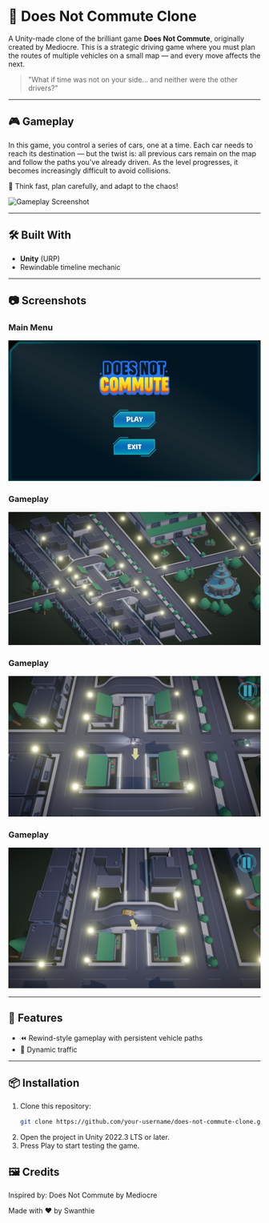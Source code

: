 # 🚗 Does Not Commute Clone

A Unity-made clone of the brilliant game **Does Not Commute**, originally created by Mediocre. This is a strategic driving game where you must plan the routes of multiple vehicles on a small map — and every move affects the next.

> "What if time was not on your side... and neither were the other drivers?"

---

## 🎮 Gameplay

In this game, you control a series of cars, one at a time. Each car needs to reach its destination — but the twist is: all previous cars remain on the map and follow the paths you've already driven. As the level progresses, it becomes increasingly difficult to avoid collisions.

🧠 Think fast, plan carefully, and adapt to the chaos!

<!-- Replace the link below with your actual gameplay GIF or screenshot -->
![Gameplay Screenshot](assets/screenshots/gameplay.gif)

---

## 🛠️ Built With

- **Unity** (URP)
- Rewindable timeline mechanic

---

## 📷 Screenshots

<!-- Replace these links with your actual image files in the repository -->

### Main Menu  
![Main Menu](Assets/_GameArt/Screenshots/Gameplay_0.png)

### Gameplay  
![Level Start](Assets/_GameArt/Screenshots/Gameplay_1.png)

### Gameplay  
![Chaos](Assets/_GameArt/Screenshots/Gameplay_2.png)

### Gameplay  
![Recap](Assets/_GameArt/Screenshots/Gameplay_3.png)

---

## 🧩 Features

- ⏪ Rewind-style gameplay with persistent vehicle paths  
- 🚧 Dynamic traffic

---

## 📦 Installation

1. Clone this repository:
   ```bash
   git clone https://github.com/your-username/does-not-commute-clone.git
2. Open the project in Unity 2022.3 LTS or later.
3. Press Play to start testing the game.

## 🖼️ Credits
Inspired by: Does Not Commute by Mediocre

Made with ❤️ by Swanthie
